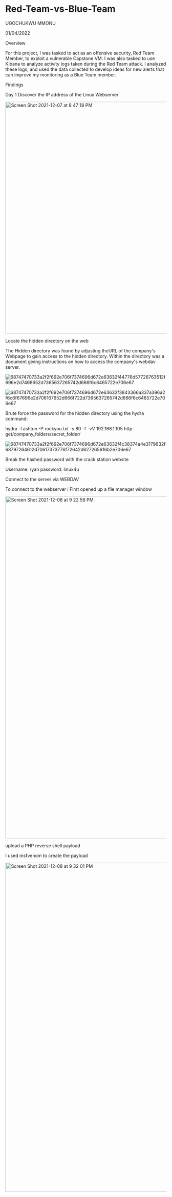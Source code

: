 # Red-Team-vs-Blue-Team
UGOCHUKWU MMONU

01/04/2022

Overview

For this project, I was tasked to act as an offensive security, Red Team Member, to exploit a vulnerable Capstone VM. I was also tasked to use Kibana to analyze activity logs taken during the Red Team attack. I analyzed these logs, and used the data collected to develop ideas for new alerts that can improve my monitoring as a Blue Team member.

Findings

Day 1 
Discover the IP address of the Linux Webserver

<img width="723" alt="Screen Shot 2021-12-07 at 8 47 18 PM" src="https://user-images.githubusercontent.com/56059854/148139007-c060f86b-6038-43f0-9605-2a2f1c22a964.png">

Locate the hidden directory on the web

The Hidden directory was found by adjusting theURL of the company's Webpage to gain access to the hidden directory. Within the directory was a document giving instructions on how to access the company's webdav server.


![68747470733a2f2f692e706f7374696d672e63632f44776d57726763512f696e2d7468652d7365637265742d666f6c6465722e706e67](https://user-images.githubusercontent.com/56059854/148312723-4826808f-ed45-4dce-a914-923694faf7d0.png)


![68747470733a2f2f692e706f7374696d672e63632f3843366a337a396a2f6c6f67696e2d706167652d666f722d7365637265742d666f6c6465722e706e67](https://user-images.githubusercontent.com/56059854/148312665-5cba713e-f39a-4c7c-a2fe-ea1e3638f1f4.png)


Brute force the password for the hidden directory using the hydra command:
   
   hydra -l ashton -P rockyou.txt -s 80 -f -vV 192.168.1.105 http-get/company_folders/secret_folder/
   

![68747470733a2f2f692e706f7374696d672e63632f4c38374a4e3179632f68797264612d70617373776f72642d627265616b2e706e67](https://user-images.githubusercontent.com/56059854/148314372-7d7eaa4b-6d37-4877-8c92-35921cb08e1d.png)

Break the hashed password with the crack station website

   Username: ryan
   password: linux4u

Connect to the server via WEBDAV

To connect to the webserver i First opened up a file manager window

<img width="1067" alt="Screen Shot 2021-12-08 at 9 22 58 PM" src="https://user-images.githubusercontent.com/56059854/148317597-a13eb465-887e-4169-87db-45bd4acd2477.png">

upload a PHP reverse shell payload

  I used msfvenom to create the payload

<img width="1027" alt="Screen Shot 2021-12-08 at 9 32 01 PM" src="https://user-images.githubusercontent.com/56059854/148317824-6e59d14b-2c2d-4f70-962d-00cd1edcb142.png">



